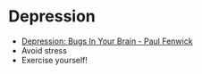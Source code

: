 # Depression

- [Depression: Bugs In Your Brain - Paul Fenwick](https://www.youtube.com/watch?v=nEC9qMvnOh0)
- Avoid stress
- Exercise yourself!
